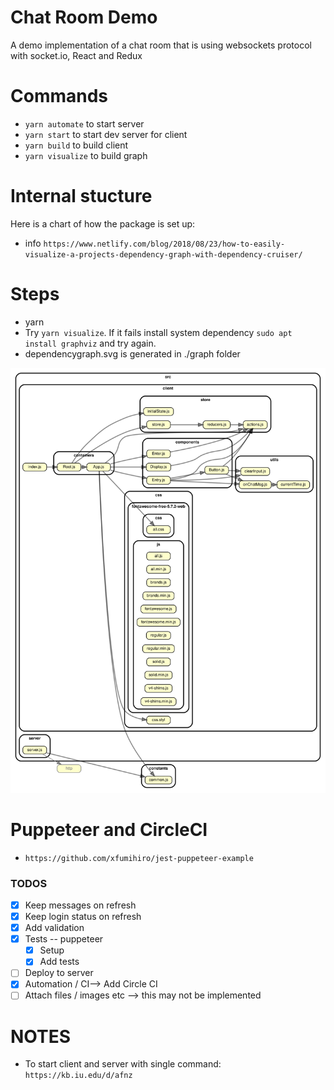 # Chat Room Demo
A demo implementation of a chat room that is using websockets protocol with socket.io, React and Redux

# Commands

- `yarn automate` to start server
- `yarn start` to start dev server for client
- `yarn build` to build client
- `yarn visualize` to build graph

# Internal stucture

Here is a chart of how the package is set up:

- info `https://www.netlify.com/blog/2018/08/23/how-to-easily-visualize-a-projects-dependency-graph-with-dependency-cruiser/`

# Steps

- yarn
- Try `yarn visualize`. If it fails install system dependency `sudo apt install graphviz` and try again.
- dependencygraph.svg is generated in ./graph folder

![Graph](./graph/dependencygraph.svg)

# Puppeteer and CircleCI

- `https://github.com/xfumihiro/jest-puppeteer-example`

### TODOS

- [x] Keep messages on refresh
- [x] Keep login status on refresh
- [x] Add validation
- [x] Tests -- puppeteer
  - [x] Setup
  - [x] Add tests
- [ ] Deploy to server
- [x] Automation / CI--> Add Circle CI
- [ ] Attach files / images etc --> this may not be implemented 

# NOTES

- To start client and server with single command: `https://kb.iu.edu/d/afnz`